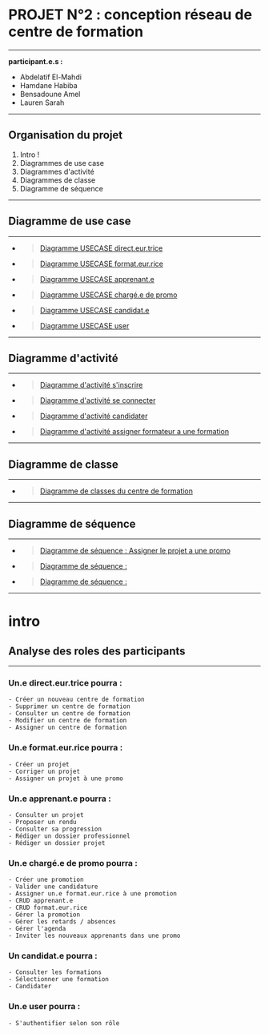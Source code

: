 



# **PROJET N°2 : conception réseau de centre de formation**


---

**participant.e.s :**

*  Abdelatif El-Mahdi
*  Hamdane Habiba
*  Bensadoune Amel 
*  Lauren Sarah 

---
## Organisation du projet
1. Intro !
2. Diagrammes de use case
3. Diagrammes d'activité
4. Diagrammes de classe
5. Diagramme de séquence

---
## Diagramme de use case 
---
- > [Diagramme USECASE direct.eur.trice](/UseCases/2.jpg)
- > [Diagramme USECASE format.eur.rice](/UseCases/3.jpg)
- > [Diagramme USECASE apprenant.e](/UseCases/4.jpg)
- > [Diagramme USECASE chargé.e de promo](/UseCases/5.jpg)
- > [Diagramme USECASE candidat.e](/UseCases/6.jpg)
- > [Diagramme USECASE user](/UseCases/1.jpg)
---
## Diagramme d'activité
---
- > [Diagramme d'activité s'inscrire](/Activity/1.jpg)
- > [Diagramme d'activité se connecter](/Activity/2.jpg)
- > [Diagramme d'activité candidater](/Activity/3.jpg)
- > [Diagramme d'activité assigner formateur a une formation](/Activity/4.jpg)

---

## Diagramme de classe
---
- > [Diagramme de classes du centre de formation](/)

---


## Diagramme de séquence
---
- > [Diagramme de séquence : Assigner le projet a une promo](/)
- >  [Diagramme de séquence : ](/)
- >   [Diagramme de séquence :](/)
---

# intro 
## Analyse des roles des participants
---

### Un.e direct.eur.trice pourra : 
    - Créer un nouveau centre de formation
    - Supprimer un centre de formation
    - Consulter un centre de formation
    - Modifier un centre de formation
    - Assigner un centre de formation
    

### Un.e format.eur.rice pourra : 
    - Créer un projet
    - Corriger un projet
    - Assigner un projet à une promo
    

### Un.e apprenant.e pourra : 
    - Consulter un projet
    - Proposer un rendu
    - Consulter sa progression 
    - Rédiger un dossier professionnel
    - Rédiger un dossier projet 


### Un.e chargé.e de promo pourra : 
    - Créer une promotion
    - Valider une candidature
    - Assigner un.e format.eur.rice à une promotion
    - CRUD apprenant.e
    - CRUD format.eur.rice
    - Gérer la promotion
    - Gérer les retards / absences
    - Gérer l'agenda
    - Inviter les nouveaux apprenants dans une promo
    

### Un candidat.e pourra : 
    - Consulter les formations
    - Sélectionner une formation 
    - Candidater
    

### Un.e user pourra : 

    - S'authentifier selon son rôle
    

        

